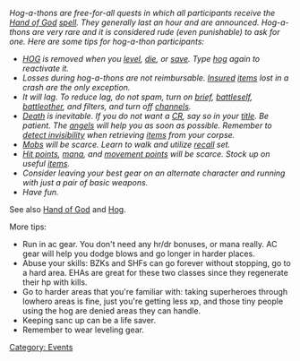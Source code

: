 *Hog-a-thons are free-for-all quests in which all participants receive
the [Hand of God](Hand_Of_God.md "wikilink")
[spell](:Category:_Spells.md "wikilink"). They generally last an hour
and are announced. Hog-a-thons are very rare and it is considered rude
(even punishable) to ask for one. Here are some tips for hog-a-thon
participants:*

-   *[HOG](Hand_Of_God.md "wikilink") is removed when you
    [level](Level.md "wikilink"), [die](Death.md "wikilink"), or
    [save](Save.md "wikilink"). Type [hog](Hog.md "wikilink") again to
    reactivate it.*
-   *Losses during hog-a-thons are not reimbursable.
    [Insured](Insure.md "wikilink")
    [items](:Category:_Objects.md "wikilink") lost in a crash are the
    only exception.*
-   *It will lag. To reduce lag, do not spam, turn on
    [brief](Brief.md "wikilink"),
    [battleself](Battleself.md "wikilink"),
    [battleother](Battleother.md "wikilink"), and filters, and turn off
    [channels](:Category:_Channels.md "wikilink").*
-   *[Death](Death.md "wikilink") is inevitable. If you do not want a
    [CR](Corpse_Retrieval.md "wikilink"), say so in your
    [title](Title.md "wikilink"). Be patient. The
    [angels](:Category:_Angels.md "wikilink") will help you as soon as
    possible. Remember to [detect
    invisibility](Detect_Invis.md "wikilink") when retrieving
    [items](:Category:_Objects.md "wikilink") from your corpse.*
-   *[Mobs](:Category:_Mobs.md "wikilink") will be scarce. Learn to walk
    and utilize [recall](Recall.md "wikilink") set.*
-   *[Hit points](Hit_Points.md "wikilink"),
    [mana](Mana_Points.md "wikilink"), and [movement
    points](Move_Points.md "wikilink") will be scarce. Stock up on
    useful [items](:Category:_Objects.md "wikilink").*
-   *Consider leaving your best gear on an alternate character and
    running with just a pair of basic weapons.*
-   *Have fun.*

See also [Hand of God](Hand_Of_God.md "wikilink") and
[Hog](Hog.md "wikilink").

More tips:

-   Run in ac gear. You don't need any hr/dr bonuses, or mana really. AC
    gear will help you dodge blows and go longer in harder places.
-   Abuse your skills: BZKs and SHFs can go forever without stopping, go
    to a hard area. EHAs are great for these two classes since they
    regenerate their hp with kills.
-   Go to harder areas that you're familiar with: taking superheroes
    through lowhero areas is fine, just you're getting less xp, and
    those tiny people using the hog are denied areas they can handle.
-   Keeping sanc up can be a life saver.
-   Remember to wear leveling gear.

[Category: Events](Category:_Events "wikilink")
